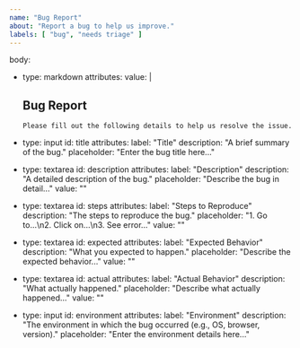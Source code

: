 ```yaml
---
name: "Bug Report"
about: "Report a bug to help us improve."
labels: [ "bug", "needs triage" ]
---
```

body:
- type: markdown
  attributes:
  value: |
  ## Bug Report

      Please fill out the following details to help us resolve the issue.

- type: input
  id: title
  attributes:
  label: "Title"
  description: "A brief summary of the bug."
  placeholder: "Enter the bug title here..."

- type: textarea
  id: description
  attributes:
  label: "Description"
  description: "A detailed description of the bug."
  placeholder: "Describe the bug in detail..."
  value: ""

- type: textarea
  id: steps
  attributes:
  label: "Steps to Reproduce"
  description: "The steps to reproduce the bug."
  placeholder: "1. Go to...\n2. Click on...\n3. See error..."
  value: ""

- type: textarea
  id: expected
  attributes:
  label: "Expected Behavior"
  description: "What you expected to happen."
  placeholder: "Describe the expected behavior..."
  value: ""

- type: textarea
  id: actual
  attributes:
  label: "Actual Behavior"
  description: "What actually happened."
  placeholder: "Describe what actually happened..."
  value: ""

- type: input
  id: environment
  attributes:
  label: "Environment"
  description: "The environment in which the bug occurred (e.g., OS, browser, version)."
  placeholder: "Enter the environment details here..."
